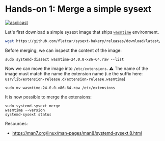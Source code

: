 # Hands-on 1: Merge a simple sysext

[![asciicast](https://asciinema.org/a/706911.svg)](https://asciinema.org/a/706911)

Let's first download a simple sysext image that ships [`wasmtime`](https://wasmtime.dev/) environment.

```bash
wget https://github.com/flatcar/sysext-bakery/releases/download/latest/wasmtime-24.0.0-x86-64.raw
```

Before merging, we can inspect the content of the image:
```
sudo systemd-dissect wasmtime-24.0.0-x86-64.raw --list
```

Now we can move the image into `/etc/extensions`.
:warning: The name of the image must match the name the extension name (i.e the suffix here: `usr/lib/extension-release.d/extension-release.wasmtime`)

```
sudo mv wasmtime-24.0.0-x86-64.raw /etc/extensions
```

It is now possible to merge the extensions:
```
sudo systemd-sysext merge
wasmtime --version
systemd-sysext status
```

Resources:
* https://man7.org/linux/man-pages/man8/systemd-sysext.8.html
